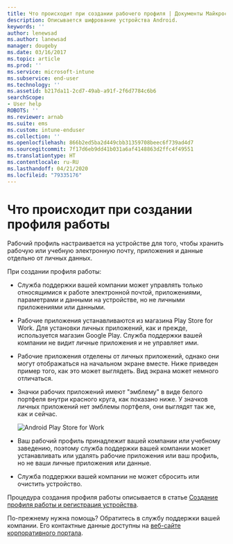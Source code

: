 ```yaml
---
title: Что происходит при создании рабочего профиля | Документы Майкрософт
description: Описывается шифрование устройства Android.
keywords: ''
author: lenewsad
ms.author: lanewsad
manager: dougeby
ms.date: 03/16/2017
ms.topic: article
ms.prod: ''
ms.service: microsoft-intune
ms.subservice: end-user
ms.technology: ''
ms.assetid: b217da11-2cd7-49ab-a91f-2f6d7784c6b6
searchScope:
- User help
ROBOTS: ''
ms.reviewer: arnab
ms.suite: ems
ms.custom: intune-enduser
ms.collection: ''
ms.openlocfilehash: 866b2ed5ba2d449cbb31359708beec6f739ad4d7
ms.sourcegitcommit: 7f17d6eb9dd41b031a6af4148863d2ffc4f49551
ms.translationtype: HT
ms.contentlocale: ru-RU
ms.lasthandoff: 04/21/2020
ms.locfileid: "79335176"
---
```

# <a name="what-happens-when-you-create-a-work-profile"></a>Что происходит при создании профиля работы

Рабочий профиль настраивается на устройстве для того, чтобы хранить рабочую или учебную электронную почту, приложения и данные отдельно от личных данных.

При создании профиля работы:

- Служба поддержки вашей компании может управлять только относящимися к работе электронной почтой, приложениями, параметрами и данными на устройстве, но не личными приложениями или данными.

- Рабочие приложения устанавливаются из магазина Play Store for Work. Для установки личных приложений, как и прежде, используется магазин Google Play. Служба поддержки вашей компании не видит личные приложения и не управляет ими.

- Рабочие приложения отделены от личных приложений, однако они могут отображаться на начальном экране вместе. Ниже приведен пример того, как это может выглядеть. Вид экрана может немного отличаться.

- Значки рабочих приложений имеют "эмблему" в виде белого портфеля внутри красного круга, как показано ниже. У значков личных приложений нет эмблемы портфеля, они выглядят так же, как и сейчас.

    ![Android Play Store for Work](./media/afw-google-play-store-for-work.png)

- Ваш рабочий профиль принадлежит вашей компании или учебному заведению, поэтому служба поддержки вашей компании может устанавливать или удалять рабочие приложения или ваш профиль, но не ваши личные приложения или данные.
- Служба поддержки вашей компании не может сбросить или очистить устройство.

Процедура создания профиля работы описывается в статье [Создание профиля работы и регистрация устройства](enroll-device-android-work-profile.md).

По-прежнему нужна помощь? Обратитесь в службу поддержки вашей компании. Его контактные данные доступны на [веб-сайте корпоративного портала](https://go.microsoft.com/fwlink/?linkid=2010980).
